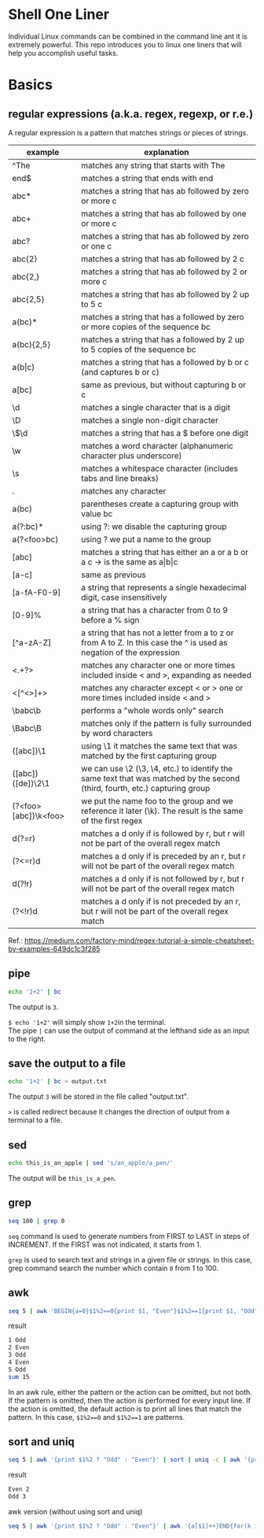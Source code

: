 # Shell One Liner

Individual Linux commands can be combined in the command line ant it is extremely powerful.  This repo introduces you to linux one liners that will help you accomplish useful tasks.


# Basics

## regular expressions (a.k.a. regex, regexp, or r.e.)

A regular expression is a pattern that matches strings or pieces of strings. 

| example | explanation |
| --- | --- |
| ^The   | matches any string that starts with The |
| end$　| matches a string that ends with end |
| abc* | matches a string that has ab followed by zero or more c |
| abc+ | matches a string that has ab followed by one or more c |
| abc? | matches a string that has ab followed by zero or one c |
| abc{2} | matches a string that has ab followed by 2 c |
| abc{2,} | matches a string that has ab followed by 2 or more c |
| abc{2,5} | matches a string that has ab followed by 2 up to 5 c |
| a(bc)* | matches a string that has a followed by zero or more copies of the sequence bc |
| a(bc){2,5} | matches a string that has a followed by 2 up to 5 copies of the sequence bc |
| a(b\|c) | matches a string that has a followed by b or c (and captures b or c) |
| a[bc]  | same as previous, but without capturing b or c |
| \d | matches a single character that is a digit |
|\D |  matches a single non-digit character |
|\\$\d  |  matches a string that has a $ before one digit|
| \w | matches a word character (alphanumeric character plus underscore) |
| \s | matches a whitespace character (includes tabs and line breaks) |
| . |  matches any character |
| a(bc) |  parentheses create a capturing group with value bc |
| a(?:bc)* | using ?: we disable the capturing group |
| a(?\<foo\>bc)| using ?<foo> we put a name to the group |
| [abc] | matches a string that has either an a or a b or a c \-\> is the same as a\|b\|c |
| [a-c] | same as previous |
| [a-fA-F0-9] | a string that represents a single hexadecimal digit, case insensitively |
| [0-9]%  | a string that has a character from 0 to 9 before a % sign |
| [^a-zA-Z] |  a string that has not a letter from a to z or from A to Z. In this case the ^ is used as negation of the expression |
|  <.+?>| matches any character one or more times included inside < and >, expanding as needed | 
|  <[^<>]+> | matches any character except < or > one or more times included inside < and > | 
| \babc\b |  performs a "whole words only" search| 
| \Babc\B |  matches only if the pattern is fully surrounded by word characters| 
| ([abc])\1 |  using \1 it matches the same text that was matched by the first capturing group | 
| ([abc])([de])\2\1 | we can use \2 (\3, \4, etc.) to identify the same text that was matched by the second (third, fourth, etc.) capturing group| 
| (?\<foo\>[abc])\k\<foo\>| we put the name foo to the group and we reference it later (\k<foo>). The result is the same of the first regex | 
| d(?=r) | matches a d only if is followed by r, but r will not be part of the overall regex match| 
| (?<=r)d |  matches a d only if is preceded by an r, but r will not be part of the overall regex match| 
| d(?!r) | matches a d only if is not followed by r, but r will not be part of the overall regex match | 
| (?<!r)d | matches a d only if is not preceded by an r, but r will not be part of the overall regex match| 
  
 Ref.:
 https://medium.com/factory-mind/regex-tutorial-a-simple-cheatsheet-by-examples-649dc1c3f285
  
## pipe

```bash
echo '1+2' | bc
```
The output is `3`.

`$ echo '1+2'` will simply show `1+2`in the terminal.<br>
The pipe `|` can use the output of command at the lefthand side as an input to the right.

## save the output to a file

```bash
echo '1+2' | bc > output.txt
```
The output `3` will be stored in the file called "output.txt".

`>` is called redirect because it changes the direction of output from a terminal to a file.

## sed
```bash
echo this_is_an_apple | sed 's/an_apple/a_pen/'
```
The output will be `this_is_a_pen`.

## grep
```bash
seq 100 | grep 0
```

`seq` command is used to generate numbers from FIRST to LAST in steps of INCREMENT.
If the FIRST was not indicated, it starts from 1.

`grep` is used to search text and strings in a given file or strings.
In this case, grep command search the number which contain `0` from 1 to 100.

## awk
  
```bash
seq 5 | awk 'BEGIN{a=0}$1%2==0{print $1, "Even"}$1%2==1{print $1, "Odd"}{a+=$1}END{print "sum",a}'
 ```

result
```bash
1 Odd
2 Even
3 Odd
4 Even
5 Odd
sum 15
```

In an awk rule, either the pattern or the action can be omitted, but not both. If the pattern is omitted, then the action is performed for every input line. If the action is omitted, the default action is to print all lines that match the pattern.
In this case, `$1%2==0` and `$1%2==1` are patterns.

## sort and uniq

```bash
seq 5 | awk '{print $1%2 ? "Odd" : "Even"}' | sort | uniq -c | awk '{print $2,$1}'
```
  
result
```bash
Even 2
Odd 3
```
  
awk version (without using sort and uniq)
```bash
seq 5 | awk '{print $1%2 ? "Odd" : "Even"}' | awk '{a[$1]++}END{for(k in a)print k, a[k]}'
```
